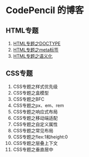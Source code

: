 # CodePencil 的博客

## HTML专题
1. [HTML专题之DOCTYPE](https://github.com/wjw020206/Blog/issues/1)
2. [HTML专题之meta标签](https://github.com/wjw020206/Blog/issues/2)
3. [HTML专题之语义化](https://github.com/wjw020206/Blog/issues/3)

## CSS专题
1. CSS专题之样式优先级
2. CSS专题之盒模型
3. CSS专题之BFC
4. CSS专题之px、em、rem
5. CSS专题之响应式布局
6. CSS专题之移动端适配
7. CSS专题之自定义属性
8. CSS专题之常见布局
9. CSS专题之flex:1和height:0
10. CSS专题之层叠上下文
11. CSS专题之垂直居中
